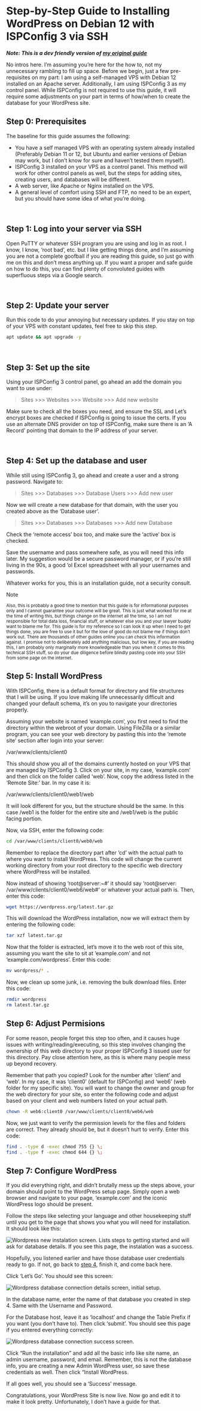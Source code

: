 # Step-by-Step Guide to Installing WordPress on Debian 12 with ISPConfig 3 via SSH
***Note: This is a dev friendly version of [my original guide](https://sherafy.com/step-by-step-guide-to-installing-wordpress-on-debian-12-with-ispconfig-3-via-ssh/)***

No intros here. I’m assuming you’re here for the how to, not my unnecessary rambling to fill up space. Before we begin, just a few pre-requisites on my part: I am using a self-managed VPS with Debian 12 installed on an Apache server. Additionally, I am using ISPConfig 3 as my control panel. While ISPConfig is not required to use this guide, it will require some adjustments on your part in terms of how/when to create the database for your WordPress site.
<br>
## Step 0: Prerequisites

The baseline for this guide assumes the following:
* You have a self managed VPS with an operating system already installed (Preferably Debian 11 or 12, but Ubuntu and earlier versions of Debian may work, but I don’t know for sure and haven’t tested them myself).
* ISPConfig 3 installed on your VPS as a control panel. This method will work for other control panels as well, but the steps for adding sites, creating users, and databases will be different.
* A web server, like Apache or Nginx installed on the VPS.
* A general level of comfort using SSH and FTP, no need to be an expert, but you should have some idea of what you’re doing.
  
<br>

## Step 1: Log into your server via SSH
Open PuTTY or whatever SSH program you are using and log in as root. I know, I know, ‘root bad’, etc. but I like getting things done, and I’m assuming you are not a complete goofball if you are reading this guide, so just go with me on this and don’t mess anything up. If you want a proper and safe guide on how to do this, you can find plenty of convoluted guides with superfluous steps via a Google search.

<br>

## Step 2: Update your server
Run this code to do your annoying but necessary updates. If you stay on top of your VPS with constant updates, feel free to skip this step.

```bash
apt update && apt upgrade -y
```

<br>

## Step 3: Set up the site
Using your ISPConfig 3 control panel, go ahead an add the domain you want to use under:

> Sites >>> Websites >>> Website >>> Add new website

Make sure to check all the boxes you need, and ensure the SSL and Let’s encrypt boxes are checked if ISPConfig is going to issue the certs. If you use an alternate DNS provider on top of ISPConfig, make sure there is an ‘A Record’ pointing that domain to the IP address of your server.

<br>

## Step 4: Set up the database and user
While still using ISPConfig 3, go ahead and create a user and a strong password. Navigate to:

> Sites >>> Databases >>> Database Users >>> Add new user

Now we will create a new database for that domain, with the user you created above as the ‘Database user’.

> Sites >>> Databases >>> Databases >>> Add new Database

Check the ‘remote access’ box too, and make sure the ‘active’ box is checked.  

Save the username and pass somewhere safe, as you will need this info later. My suggestion would be a secure password manager, or if you’re still living in the 90s, a good ‘ol Excel spreadsheet with all your usernames and passwords.  

Whatever works for you, this is an installation guide, not a security consult.

> [!Note]
>  <sup>Also, this is probably a good time to mention that this guide is for informational purposes only and I cannot guarantee your outcome will be great. This is just what worked for me at the time of writing this, but things change on the internet all the time, so I am not responsible for total data loss, financial stuff, or whatever else you and your lawyer buddy want to blame me for. This guide is for my reference so I can look it up when I need to get things done, you are free to use it but for the love of good do not blame me if things don’t work out. There are thousands of other guides online you can check this information against. I promise not to deliberately add anything malicious, but low key, if you are reading this, I am probably only marginally more knowledgeable than you when it comes to this technical SSH stuff, so do your due diligence before blindly pasting code into your SSH from some page on the internet.</sup>

## Step 5: Install WordPress

With ISPConfig, there is a default format for directory and file structures that I will be using. If you love making life unnecessarily difficult and changed your default schema, it’s on you to navigate your directories properly.

Assuming your website is named ‘example.com’, you first need to find the directory within the webroot of your domain. Using FileZilla or a similar program, you can see your web directory by pasting this into the ‘remote site’ section after login into your server:

<div class="field"><span contenteditable="true">/var/www/clients/client0</span></div>

This should show you all of the domains currently hosted on your VPS that are managed by ISPConfig 3. Click on your site, in my case, ‘example.com’ and then click on the folder called ‘web’. Now, copy the address listed in the ‘Remote Site:’ bar. In my case it is:

<div class="field"><span contenteditable="true">/var/www/clients/client0/web1/web</span></div>

It will look different for you, but the structure should be the same. In this case /web1 is the folder for the entire site and /web1/web is the public facing portion.  

Now, via SSH, enter the following code:

```bash
cd /var/www/clients/client0/web0/web
```

Remember to replace the directory part after ‘cd’ with the actual path to where you want to install WordPress. This code will change the current working directory from your root directory to the specific web directory where WordPress will be installed.

Now instead of showing ‘root@server:~#‘ it should say ‘root@server: /var/www/clients/client0/web6/web#‘ or whatever your actual path is. Then, enter this code:

```bash
wget https://wordpress.org/latest.tar.gz
```

This will download the WordPress installation, now we will extract them by entering the following code:

```bash
tar xzf latest.tar.gz
```

Now that the folder is extracted, let’s move it to the web root of this site, assuming you want the site to sit at ‘example.com’ and not ‘example.com/wordpress’. Enter this code:

```bash
mv wordpress/* .
```

Now, we clean up some junk, i.e. removing the bulk download files. Enter this code:

```bash
rmdir wordpress
rm latest.tar.gz
```

## Step 6: Adjust Permisions
For some reason, people forget this step too often, and it causes huge issues with writing/reading/executing, so this step involves changing the ownership of this web directory to your proper ISPConfig 3 issued user for this directory. Pay close attention here, as this is where many people mess up beyond recovery.   

Remember that path you copied? Look for the number after ‘client’ and ‘web’. In my case, it was ‘client0’ (default for ISPConfig) and ‘web6’ (web folder for my specific site). You will want to change the owner and group for the web directory for your site, so enter the following code and adjust based on your client and web numbers listed on your actual path.

```bash
chown -R web6:client0 /var/www/clients/client0/web6/web
```

Now, we just want to verify the permission levels for the files and folders are correct. They already should be, but it doesn’t hurt to verify. Enter this code:

```bash
find . -type d -exec chmod 755 {} \;
find . -type f -exec chmod 644 {} \;
```

## Step 7: Configure WordPress

If you did everything right, and didn’t brutally mess up the steps above, your domain should point to the WordPress setup page. Simply open a web browser and navigate to your page, ‘example.com’ and the iconic WordPress logo should be present.  

Follow the steps like selecting your language and other housekeeping stuff until you get to the page that shows you what you will need for installation. It should look like this:

![Wordpress new instalation screen. Lists steps to getting started and will ask for database details. If you see this page, the instalation was a success.](https://sherafy.com/data/uploads/2024/03/image.png "WordPress New Instalation Screen")

Hopefully, you listened earlier and have those database user credentials ready to go. If not, go back to [step 4](#step-4-set-up-the-database-and-user), finish it, and come back here.  

Click ‘Let’s Go’. You should see this screen:

![Wordpress database connection details screen, initial setup.](https://sherafy.com/data/uploads/2024/03/image-1.png "Wordpress database connection details screen")

In the database name, enter the name of that database you created in step 4. Same with the Username and Password.

For the Database host, leave it as ‘localhost’ and change the Table Prefix if you want (you don’t have to). Then click ‘submit’. You should see this page if you entered everything correctly:

![Wordpress database connection success screen.](https://sherafy.com/data/uploads/2024/03/image-2.png "WordPress database connection success screen")

Click “Run the installation” and add all the basic info like site name, an admin username, password, and email. Remember, this is not the database info, you are creating a new Admin WordPress user, so save these credentials as well. Then click “Install WordPress.  

If all goes well, you should see a ‘Success’ message.  

Congratulations, your WordPress Site is now live. Now go and edit it to make it look pretty. Unfortunately, I don’t have a guide for that.
